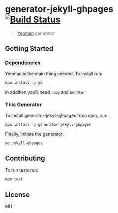 # generator-jekyll-ghpages [![Build Status](https://secure.travis-ci.org/gjeck/generator-jekyll-ghpages.png?branch=master)](https://travis-ci.org/gjeck/generator-jekyll-ghpages)

> [Yeoman](http://yeoman.io) generator


## Getting Started

### Dependencies

Yeoman is the main thing needed. To install run:
```bash
npm install -g yo
```

In addition you'll need `ruby` and `bundler`

### This Generator

To install generator-jekyll-ghpages from npm, run:
```bash
npm install -g generator-jekyll-ghpages
```

Finally, initiate the generator:
```bash
yo jekyll-ghpages
```

## Contributing

To run tests run:
```bash
npm test
```

## License

MIT
